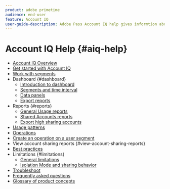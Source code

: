 ```yaml
---
product: adobe primetime
audience: end-user
feature: Account IQ
user-guide-description: Adobe Pass Account IQ help gives informtion about the Account IQ components and walks you through user journeys to use the various components. 
---
```

# Account IQ Help {#aiq-help}

+ [Account IQ Overview](/help/accountiq/home.md)
+ [Get started with Account IQ](/help/accountiq/get-started.md)
+ [Work with segments](/help/accountiq/work-with-segments.md)
+ Dashboard {#dashboard}
    + [Introduction to dashboard](/help/accountiq/introduction-dashboard.md)
    + [Segments and time interval](/help/accountiq/segments-timeinterval.md)
    + [Data panels](/help/accountiq/data-panels.md)
    + [Export reports](/help/accountiq/export-reports.md)
+ Reports {#reports}
    + [General Usage reports](/help/accountiq/general-usage-reports.md)
    + [Shared Accounts reports](/help/accountiq/shared-acc-reports.md)
    + [Export high sharing accounts](/help/accountiq/export-acc-information.md)
+ [Usage patterns](/help/accountiq/usage-patterns.md)
+ [Operations](/help/accountiq/operations.md)
+ [Create an operation on a user segment](/help/accountiq/operation-affecting-user-segment.md)
+ View account sharing reports {#view-account-sharing-reports} 
+ [Best practices](/help/accountiq/best-practices.md)
+ Limitations {#limitations}
    + [General limitations](/help/accountiq/limitations.md)
    + [Isolation Mode and sharing behavior](/help/accountiq/isolation-mode.md)
+ [Troubleshoot](/help/accountiq/troubleshoot.md)
+ [Frequently asked questions](/help/accountiq/faq.md)
+ [Glossary of product concepts](/help/accountiq/product-concepts.md)
